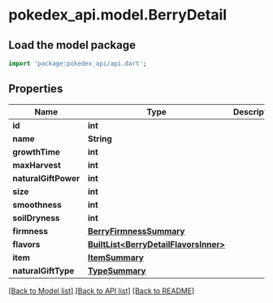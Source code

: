 # pokedex_api.model.BerryDetail

## Load the model package
```dart
import 'package:pokedex_api/api.dart';
```

## Properties
Name | Type | Description | Notes
------------ | ------------- | ------------- | -------------
**id** | **int** |  | 
**name** | **String** |  | 
**growthTime** | **int** |  | 
**maxHarvest** | **int** |  | 
**naturalGiftPower** | **int** |  | 
**size** | **int** |  | 
**smoothness** | **int** |  | 
**soilDryness** | **int** |  | 
**firmness** | [**BerryFirmnessSummary**](BerryFirmnessSummary.md) |  | 
**flavors** | [**BuiltList&lt;BerryDetailFlavorsInner&gt;**](BerryDetailFlavorsInner.md) |  | 
**item** | [**ItemSummary**](ItemSummary.md) |  | 
**naturalGiftType** | [**TypeSummary**](TypeSummary.md) |  | 

[[Back to Model list]](../README.md#documentation-for-models) [[Back to API list]](../README.md#documentation-for-api-endpoints) [[Back to README]](../README.md)


